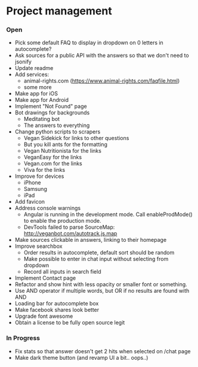 # Project management

### Open

* Pick some default FAQ to display in dropdown on 0 letters in autocomplete?
* Ask sources for a public API with the answers so that we don't need to jsonify
* Update readme
* Add services:
  * animal-rights.com (https://www.animal-rights.com/faqfile.html)
  * some more
* Make app for iOS
* Make app for Android
* Implement "Not Found" page
* Bot drawings for backgrounds
  * Meditating bot
  * The answers to everything
* Change python scripts to scrapers
  * Vegan Sidekick for links to other questions
  * But you kill ants for the formatting
  * Vegan Nutritionista for the links
  * VeganEasy for the links
  * Vegan.com for the links
  * Viva for the links
* Improve for devices
  * iPhone
  * Samsung
  * iPad
* Add favicon
* Address console warnings
  * Angular is running in the development mode. Call enableProdMode() to enable the production mode.
  * DevTools failed to parse SourceMap: http://veganbot.com/autotrack.js.map
* Make sources clickable in answers, linking to their homepage
* Improve searchbox
  * Order results in autocomplete, default sort should be random
  * Make possible to enter in chat input without selecting from dropdown
  * Record all inputs in search field
* Implement Contact page
* Refactor and show hint with less opacity or smaller font or something.
* Use AND operator if multiple words, but OR if no results are found with AND
* Loading bar for autocomplete box
* Make facebook shares look better
* Upgrade font awesome
* Obtain a license to be fully open source legit

### In Progress

* Fix stats so that answer doesn't get 2 hits when selected on /chat page
* Make dark theme button (and revamp UI a bit.. oops..)
